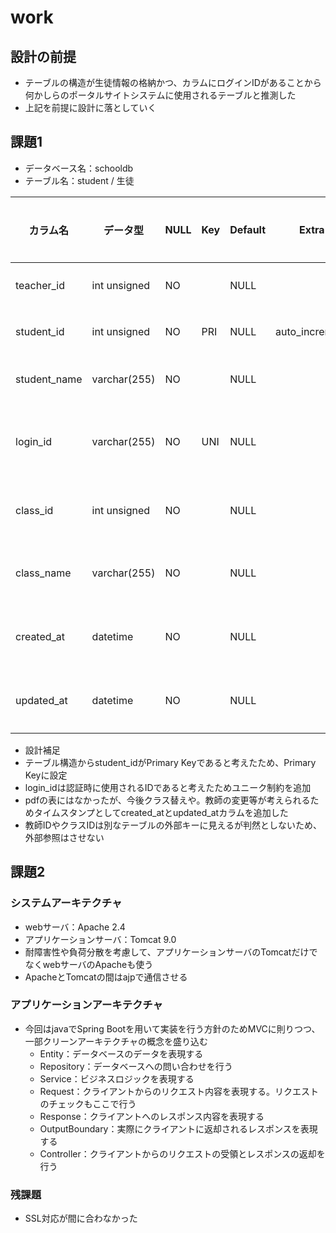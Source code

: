 # work
## 設計の前提
* テーブルの構造が生徒情報の格納かつ、カラムにログインIDがあることから何かしらのポータルサイトシステムに使用されるテーブルと推測した
* 上記を前提に設計に落としていく

## 課題1
* データベース名：schooldb
* テーブル名：student / 生徒

| カラム名 | データ型 | NULL | Key | Default | Extra | コメント |
| --- | --- | --- | --- | --- | --- | --- |
| teacher_id   | int unsigned | NO   |     | NULL    |                | 教師ID
| student_id   | int unsigned | NO   | PRI | NULL    | auto_increment | 生徒ID
| student_name | varchar(255) | NO   |     | NULL    |                | 生徒名
| login_id     | varchar(255) | NO   | UNI | NULL    |                | ログインID
| class_id     | int unsigned | NO   |     | NULL    |                | クラスID
| class_name   | varchar(255) | NO   |     | NULL    |                | クラス名
| created_at   | datetime     | NO   |     | NULL    |                | 作成日時
| updated_at   | datetime     | NO   |     | NULL    |                | 更新日時

* 設計補足
 * テーブル構造からstudent_idがPrimary Keyであると考えたため、Primary Keyに設定
 * login_idは認証時に使用されるIDであると考えたためユニーク制約を追加
 * pdfの表にはなかったが、今後クラス替えや。教師の変更等が考えられるためタイムスタンプとしてcreated_atとupdated_atカラムを追加した
 * 教師IDやクラスIDは別なテーブルの外部キーに見えるが判然としないため、外部参照はさせない

## 課題2
### システムアーキテクチャ
* webサーバ：Apache 2.4
* アプリケーションサーバ：Tomcat 9.0
 * 耐障害性や負荷分散を考慮して、アプリケーションサーバのTomcatだけでなくwebサーバのApacheも使う
 * ApacheとTomcatの間はajpで通信させる

### アプリケーションアーキテクチャ
* 今回はjavaでSpring Bootを用いて実装を行う方針のためMVCに則りつつ、一部クリーンアーキテクチャの概念を盛り込む
  * Entity：データベースのデータを表現する
  * Repository：データベースへの問い合わせを行う
  * Service：ビジネスロジックを表現する
  * Request：クライアントからのリクエスト内容を表現する。リクエストのチェックもここで行う
  * Response：クライアントへのレスポンス内容を表現する
  * OutputBoundary：実際にクライアントに返却されるレスポンスを表現する
  * Controller：クライアントからのリクエストの受領とレスポンスの返却を行う

### 残課題
* SSL対応が間に合わなかった